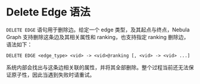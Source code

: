 # Delete Edge 语法

 `DELETE EDGE` 语句用于删除边。给定一个 edge 类型，及其起点与终点，Nebula Graph 支持删除这条边及其相关属性和 ranking，也支持指定 ranking 删除边，语法如下：

```ngql
DELETE EDGE <edge_type> <vid> -> <vid>@ranking [, <vid> -> <vid> ...]
```

系统内部会找出与这条边相关联的属性，并将其全部删除。整个过程当前还无法保证原子性，因此当遇到失败时请重试。

